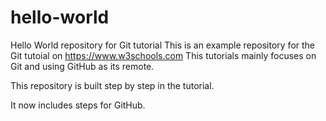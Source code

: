 # hello-world
Hello World repository for Git tutorial
This is an example repository for the Git tutoial on https://www.w3schools.com
This tutorials mainly focuses on Git and using GitHub as its remote.


This repository is built step by step in the tutorial.

It now includes steps for GitHub.

